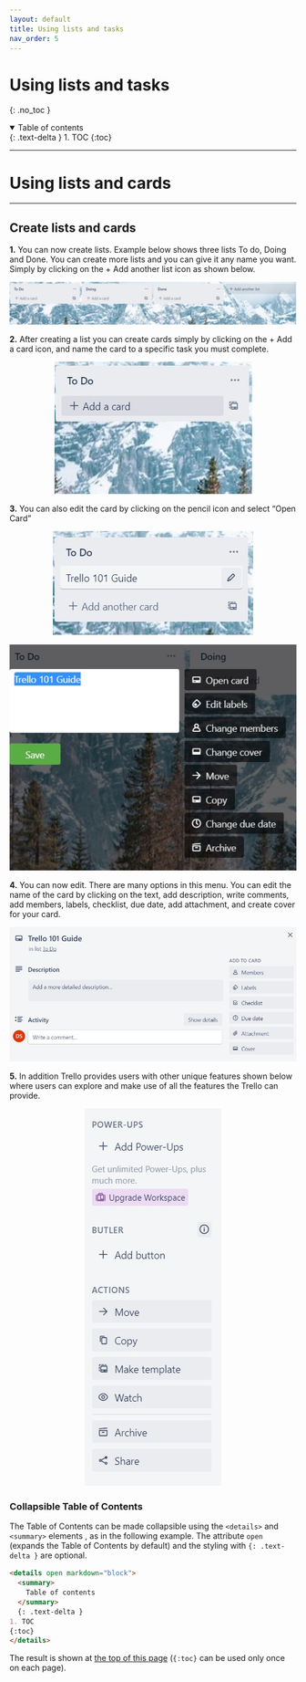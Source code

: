 ```yaml
---
layout: default
title: Using lists and tasks
nav_order: 5
---
```


# Using lists and tasks
{: .no_toc }

<details open markdown="block">
  <summary>
    Table of contents
  </summary>
  {: .text-delta }
1. TOC
{:toc}
</details>

---

# Using lists and cards

---

## Create lists and cards

**1.** You can now create lists. Example below shows three lists To do, Doing and Done. You can create more lists and you can give it any name you want. Simply by clicking on the + Add another list icon as shown below.

<p align="center">
  <img src="https://github.com/CheesyPudding/Jasper-Test-Docs/blob/gh-pages/assets/images/1CreateList-Step1.jpg?raw=true">
</p>


**2.** After creating a list you can create cards simply by clicking on the + Add a card icon, and name the card to a specific task you must complete.

<p align="center">
  <img src="https://github.com/CheesyPudding/Jasper-Test-Docs/blob/gh-pages/assets/images/2CreateList-Step2.jpg?raw=true">
</p>

**3.** You can also edit the card by clicking on the pencil icon and select “Open Card”

<p align="center">
  <img src="https://github.com/CheesyPudding/Jasper-Test-Docs/blob/gh-pages/assets/images/3CreateList-Step3A.jpg?raw=true">
</p>

<p align="center">
  <img src="https://github.com/CheesyPudding/Jasper-Test-Docs/blob/gh-pages/assets/images/4CreateList-Step3B.jpg?raw=true">
</p>

**4.** You can now edit. There are many options in this menu. You can edit the name of the card by clicking on the text, add description, write comments, add members, labels, checklist, due date, add attachment, and create cover for your card.

<p align="center">
  <img src="https://github.com/CheesyPudding/Jasper-Test-Docs/blob/gh-pages/assets/images/5CreateList-Step4.jpg?raw=true">
</p>

**5.** In addition Trello provides users with other unique features shown below where users can explore and make use of all the features the Trello can provide.

<p align="center">
  <img src="https://github.com/CheesyPudding/Jasper-Test-Docs/blob/gh-pages/assets/images/6CreateList-Step5.jpg?raw=true">
</p>


### Collapsible Table of Contents

The Table of Contents can be made collapsible using the `<details>` and `<summary>` elements , as in the following example. The attribute `open` (expands the Table of Contents by default) and the styling with `{: .text-delta }` are optional.

```markdown
<details open markdown="block">
  <summary>
    Table of contents
  </summary>
  {: .text-delta }
1. TOC
{:toc}
</details>
```

The result is shown at [the top of this page](#navigation-structure) (`{:toc}` can be used only once on each page).
